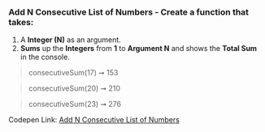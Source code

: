 ### Add N Consecutive List of Numbers - Create a function that takes: 

1. A **Integer (N)** as an argument. 
1. **Sums** up the **Integers** from **1** to **Argument N** and shows the **Total Sum** in the console.

> consecutiveSum(17) ➞ 153 

> consecutiveSum(20) ➞ 210

> consecutiveSum(23) ➞ 276 

Codepen Link: [Add N Consecutive List of Numbers](https://codepen.io/javascriptstudent/pen/YzyqEQM?editors=0012)